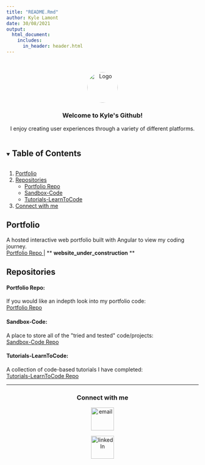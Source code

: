 ```yaml
---
title: "README.Rmd"
author: Kyle Lamont
date: 30/08/2021
output:
  html_document:
    includes:
      in_header: header.html
---
```


<!-- PROJECT LOGO -->
<br />
<p align="center">
  <a href="https://github.com/Zero2164">
    <img style="border-radius:50%;" src="https://image.flaticon.com/icons/png/512/1828/1828673.png" alt="Logo" width="80" height="80">
  </a>

  <h3 align="center">Welcome to Kyle's Github!</h3>

  <p align="center">
    I enjoy creating user experiences through a variety of different platforms.
  </p>
</p>



<!-- TABLE OF CONTENTS -->
<details open="open">
  <summary><h2 style="display: inline-block">Table of Contents</h2></summary>
  <ol>
    <li>
      <a href="#Portfolio">Portfolio</a>
    </li>
    <li>
      <a href="#Repositories">Repositories</a>
      <ul>
        <li><a href="#portfolio-repo">Portfolio Repo</a></li>
        <li><a href="#Sandbox-Code">Sandbox-Code</a></li>
        <li><a href="#Tutorials-LearnToCode">Tutorials-LearnToCode</a></li>
      </ul>
    </li>
    <li>
      <a href="#connect-with-me">Connect with me</a>
    </li>
  </ol>
</details>

<!-- Portfolio -->
## Portfolio
  <p #Portfolio>
  A hosted interactive web portfolio built with Angular to view my coding journey.
  <br>
  <a href="https://github.com/Zero2164/KylePortfolio">Portfolio Repo </a> | ** <strong>website_under_construction</strong> **

  </p>

<!-- Repos -->
## Repositories
#### Portfolio Repo:
  <p #portfolio-repo>
    If you would like an indepth look into my portfolio code:
    <br>
    <a href="https://github.com/Zero2164/KylePortfolio">Portfolio Repo</a>
  </p>

#### Sandbox-Code:
  <p #Sandbox-Code>
    A place to store all of the "tried and tested" code/projects:
    <br>
    <a href="https://github.com/Zero2164/Sandbox-Code">Sandbox-Code Repo</a>
  </p>

#### Tutorials-LearnToCode:
  <p #Tutorials-LearnToCode>
    A collection of code-based tutorials I have completed:
    <br>
    <a href="https://github.com/Zero2164/Tutorials-LearnToCode">Tutorials-LearnToCode Repo</a>
  </p>

<hr>

<!-- CONTACT ME -->
<div align="center">

###  Connect with me


[<img alt="email" width="60px" src="https://image.flaticon.com/icons/png/512/552/552486.png" />](mailto:kylejlamont@hotmail.com)

[<img alt="linkedIn" width="60px" src="https://image.flaticon.com/icons/png/512/185/185964.png" />][linkedin]

</div>



<!-- MARKDOWN LINKS -->
[linkedin]: https://www.linkedin.com/in/kylelamont2164/

<!-- Icon Images provided by: https://www.flaticon.com/ -->
